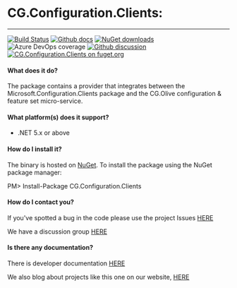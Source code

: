 # CG.Configuration.Clients: 

---
[![Build Status](https://dev.azure.com/codegator/CG.Configuration.Clients/_apis/build/status/CodeGator.CG.Configuration.Clients?branchName=main)](https://dev.azure.com/codegator/CG.Configuration.Clients/_build/latest?definitionId=62&branchName=main)
[![Github docs](https://img.shields.io/static/v1?label=Documentation&message=online&color=blue)](https://codegator.github.io/CG.Configuration.Clients/index.html)
[![NuGet downloads](https://img.shields.io/nuget/dt/CG.Configuration.Clients.svg?style=flat)](https://nuget.org/packages/CG.Configuration.Clients)
![Azure DevOps coverage](https://img.shields.io/azure-devops/coverage/codegator/CG.Configuration.Clients/62)
[![Github discussion](https://img.shields.io/badge/Discussion-online-blue)](https://github.com/CodeGator/CG.Configuration.Clients/discussions)
[![CG.Configuration.Clients on fuget.org](https://www.fuget.org/packages/CG.Configuration.Clients/badge.svg)](https://www.fuget.org/packages/CG.Configuration.Clients)

#### What does it do?
The package contains a provider that integrates between the Microsoft.Configuration.Clients package and the CG.Olive configuration & feature set micro-service.

#### What platform(s) does it support?
* .NET 5.x or above

#### How do I install it?
The binary is hosted on [NuGet](https://www.nuget.org/packages/CG.Configuration.Clients). To install the package using the NuGet package manager:

PM> Install-Package CG.Configuration.Clients

#### How do I contact you?
If you've spotted a bug in the code please use the project Issues [HERE](https://github.com/CodeGator/CG.Configuration.Clients/issues)

We have a discussion group [HERE](https://github.com/CodeGator/CG.Configuration.Clients/discussions)

#### Is there any documentation?
There is developer documentation [HERE](https://codegator.github.io/CG.Configuration.Clients/)

We also blog about projects like this one on our website, [HERE](http://www.codegator.com)


